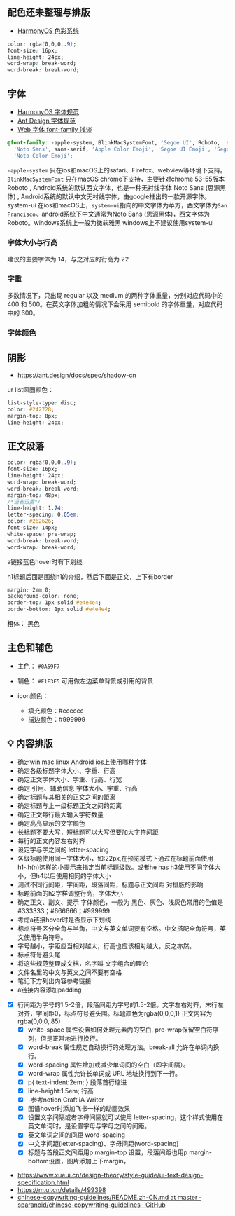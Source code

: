## 配色**还未整理与排版**
- [HarmonyOS 色彩系统](https://developer.harmonyos.com/cn/docs/design/des-guides/color-0000001111857246)

```css
color: rgba(0,0,0,.9);
font-size: 16px;
line-height: 24px;
word-wrap: break-word;
word-break: break-word;
```
## 字体
- [HarmonyOS 字体规范](https://developer.harmonyos.com/cn/docs/design/des-guides/color-0000001111857246)
- [Ant Design 字体规范](https://ant.design/docs/spec/font-cn)
- [Web 字体 font-family 浅谈](https://www.cnblogs.com/cangdu/p/14042117.html)

```css
@font-family: -apple-system, BlinkMacSystemFont, 'Segoe UI', Roboto, 'Helvetica Neue', Arial,
  'Noto Sans', sans-serif, 'Apple Color Emoji', 'Segoe UI Emoji', 'Segoe UI Symbol',
  'Noto Color Emoji';
```

`-apple-system` 只在ios和macOS上的safari、Firefox、webview等环境下支持。
`BlinkMacSystemFont` 只在macOS chrome下支持，主要针对chrome 53-55版本
Roboto , Android系统的默认西文字体，也是一种无衬线字体
Noto Sans (思源黑体) , Android系统的默认中文无衬线字体，由google推出的一款开源字体。
system-ui 在ios和macOS上，`system-ui`指向的中文字体为苹方，西文字体为`San Francisco`。android系统下中文通常为Noto Sans (思源黑体)，西文字体为Roboto。windows系统上一般为微软雅黑 windows上不建议使用system-ui
### 字体大小与行高
建议的主要字体为 14，与之对应的行高为 22
### 字重
多数情况下，只出现 regular 以及 medium 的两种字体重量，分别对应代码中的 400 和 500。在英文字体加粗的情况下会采用 semibold 的字体重量，对应代码中的 600。
### 字体颜色
## 阴影
- https://ant.design/docs/spec/shadow-cn

ur list圆圈颜色：
```css
list-style-type: disc;
color: #242728;
margin-top: 8px;
line-height: 24px;
```

## 正文段落
```css
color: rgba(0,0,0,.9);
font-size: 16px;
line-height: 24px;
word-wrap: break-word;
word-break: break-word;
margin-top: 48px;
/*语雀设置*/
line-height: 1.74;
letter-spacing: 0.05em;
color: #262626;
font-size: 14px;
white-space: pre-wrap;
word-break: break-word;
word-wrap: break-word;

```

a链接蓝色hover时有下划线

h1标题后面是围绕h1的介绍，然后下面是正文，上下有border
```css
margin: 2em 0;
background-color: none;
border-top: 1px solid #e4e4e4;
border-bottom: 1px solid #e4e4e4;
```

粗体： 黑色

## 主色和辅色
- 主色： `#0A59F7`

- 辅色： `#F1F3F5` 可用做左边菜单背景或引用的背景

- icon颜色：
	- 填充颜色：#cccccc
	- 描边颜色：#999999


## 💡 内容排版
- 确定win mac linux Android ios上使用哪种字体
- 确定各级标题字体大小、字重、行高
- 确定正文字体大小、字重、行高、行宽
- 确定 引用、辅助信息 字体大小、字重、行高
- 确定标题与其相关的正文之间的距离
- 确定标题与上一级标题正文之间的距离
- 确定正文每行最大输入字符数量
- 确定高亮显示的文字颜色
- 长标题不要大写，短标题可以大写但要加大字符间距
- 每行的正文内容左右对齐
- 设定字与字之间的 letter-spacing
- 各级标题使用同一字体大小，如:22px,在预览模式下通过在标题前面使用h1~h(n)这样的小提示来指定当前标题级数。或者he has h3使用不同字体大小，但h4以后使用相同的字体大小
- 测试不同行间距，字间距，段落间距，标题与正文间距 对排版的影响
- 标题前面的h2字样调整行高，字体大小
- 确定正文、副文、提示 字体颜色，一般为 黑色、灰色、浅灰色常用的色值是#333333；#666666；#999999
- 考虑a链接hover时是否显示下划线
- 标点符号区分全角与半角，中文与英文单词要有空格。中文搭配全角符号，英文使用半角符号。
- 字号越小，字距应当相对越大，行高也应该相对越大。反之亦然。
- 标点符号避头尾
- 将这些规范整理成文档，名字叫 文字组合的理论
- 文件名里的中文与英文之间不要有空格
- 笔记下方列出内容参考链接
- a链接内容添加padding

- [x] 行间距为字号的1.5-2倍，段落间距为字号的1.5-2倍。文字左右对齐，末行左对齐，字间距0，标点符号避头围。标题颜色为rgba(0,0,0,1) 正文内容为rgba(0,0,0,.85)
	- [x] white-space 属性设置如何处理元素内的空白, pre-wrap保留空白符序列，但是正常地进行换行。
	- [x] word-break 属性规定自动换行的处理方法。break-all	允许在单词内换行。
	- [x] word-spacing 属性增加或减少单词间的空白（即字间隔）。
	- [x] word-wrap 属性允许长单词或 URL 地址换行到下一行。
	- [x] p{ text-indent:2em; }  段落首行缩进
	- [x] line-height:1.5em; 行高
	- [x] -参考notion Craft   iA Writer
	- [x] 图谱hover时添加飞书一样的动画效果
	- [x] 设置文字间隔或者字母间隔就可以使用 letter-spacing，这个样式使用在英文单词时，是设置字母与字母之间的间距。
	- [x] 英文单词之间的间距 word-spacing
	- [x] 中文字间距(letter-spacing)、字母间距(word-spacing)
	- [x] 标题与首段正文间距用p margin-top 设置，段落间距也用p margin-bottom设置，图片添加上下margin，

- https://www.xueui.cn/design-theory/style-guide/ui-text-design-specification.html
- https://m.ui.cn/details/499398
- [chinese-copywriting-guidelines/README.zh-CN.md at master · sparanoid/chinese-copywriting-guidelines · GitHub](https://github.com/sparanoid/chinese-copywriting-guidelines/blob/master/README.zh-CN.md)